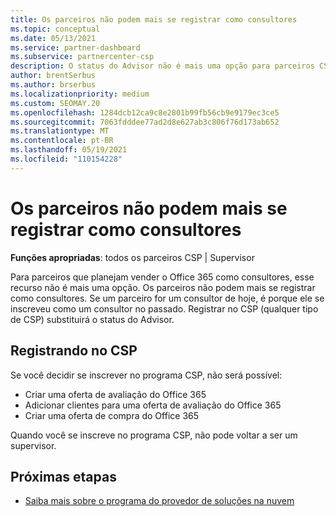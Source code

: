 ```yaml
---
title: Os parceiros não podem mais se registrar como consultores
ms.topic: conceptual
ms.date: 05/13/2021
ms.service: partner-dashboard
ms.subservice: partnercenter-csp
description: O status do Advisor não é mais uma opção para parceiros CSP.
author: brentSerbus
ms.author: brserbus
ms.localizationpriority: medium
ms.custom: SEOMAY.20
ms.openlocfilehash: 1284dcb12ca9c8e2801b99fb56cb9e9179ec3ce5
ms.sourcegitcommit: 7063fdddee77ad2d8e627ab3c806f76d173ab652
ms.translationtype: MT
ms.contentlocale: pt-BR
ms.lasthandoff: 05/19/2021
ms.locfileid: "110154228"
---
```

# <a name="partners-can-no-longer-enroll-as-advisors"></a>Os parceiros não podem mais se registrar como consultores 

**Funções apropriadas**: todos os parceiros CSP | Supervisor

Para parceiros que planejam vender o Office 365 como consultores, esse recurso não é mais uma opção. Os parceiros não podem mais se registrar como consultores. Se um parceiro for um consultor de hoje, é porque ele se inscreveu como um consultor no passado.
Registrar no CSP (qualquer tipo de CSP) substituirá o status do Advisor.

## <a name="enrolling-in-csp"></a>Registrando no CSP

Se você decidir se inscrever no programa CSP, não será possível:

- Criar uma oferta de avaliação do Office 365
- Adicionar clientes para uma oferta de avaliação do Office 365
- Criar uma oferta de compra do Office 365

Quando você se inscreve no programa CSP, não pode voltar a ser um supervisor.

## <a name="next-steps"></a>Próximas etapas

- [Saiba mais sobre o programa do provedor de soluções na nuvem](csp-overview.md)


